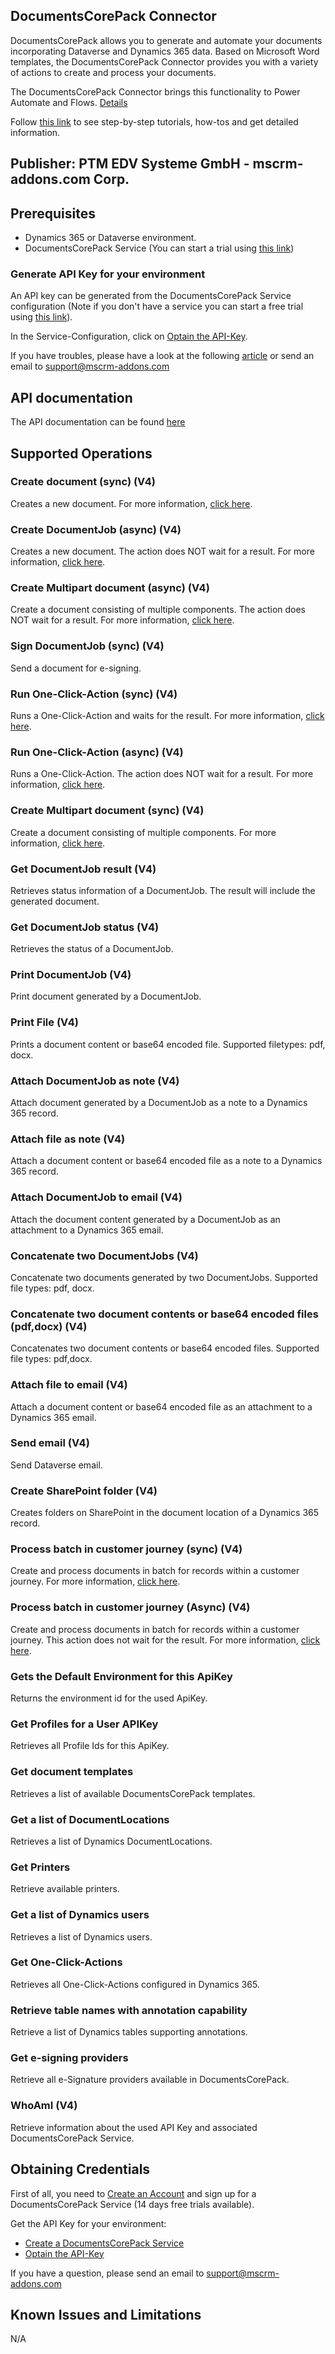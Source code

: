 ## DocumentsCorePack Connector
DocumentsCorePack allows you to generate and automate your documents incorporating Dataverse and Dynamics 365 data. Based on Microsoft Word  templates, the DocumentsCorePack Connector provides you with a variety of actions to create and process your documents.

The DocumentsCorePack Connector brings this functionality to Power Automate and Flows.
[Details](https://short.mscrm-addons.com/documentscorepack) 

Follow [this link](https://short.mscrm-addons.com/dcpconnector) to see step-by-step tutorials, how-tos and get detailed information.

## Publisher: PTM EDV Systeme GmbH - mscrm-addons.com Corp.


## Prerequisites


- Dynamics 365 or Dataverse environment. 
- DocumentsCorePack Service (You can start a trial using [this link](https://short.mscrm-addons.com/dcptrial))

### Generate API Key for your environment
An API key can be generated from the DocumentsCorePack Service configuration (Note if you don't have a service you can start a free trial using [this link](https://www.mscrm-addons.com/trial)).

In the Service-Configuration, click on [Optain the API-Key](https://short.mscrm-addons.com/getapikeyimg).

If you have troubles, please have a look at the following [article](https://short.mscrm-addons.com/getapikey) or send an email to support@mscrm-addons.com 


## API documentation
The API documentation can be found [here](https://short.mscrm-addons.com/serviceconfigmanual)

## Supported Operations

### Create document (sync) (V4)
Creates a new document. For more information, [click here](https://short.mscrm-addons.com/createdocumentjob).

### Create DocumentJob (async) (V4)
Creates a new document. The action does NOT wait for a result. For more information, [click here](https://short.mscrm-addons.com/createdocumentjobasync).

### Create Multipart document (async) (V4)
Create a document consisting of multiple components. The action does NOT wait for a result. For more information, [click here](https://short.mscrm-addons.com/multipart).

### Sign DocumentJob (sync) (V4)
Send a document for e-signing.

### Run One-Click-Action (sync) (V4)
Runs a One-Click-Action and waits for the result. For more information, [click here](https://short.mscrm-addons.com/oca).

### Run One-Click-Action (async) (V4)
Runs a One-Click-Action. The action does NOT wait for a result. For more information, [click here](https://short.mscrm-addons.com/oca).

### Create Multipart document (sync) (V4)
Create a document consisting of multiple components. For more information, [click here](https://short.mscrm-addons.com/multipart).

### Get DocumentJob result (V4)
Retrieves status information of a DocumentJob. The result will include the generated document.

### Get DocumentJob status (V4)
Retrieves the status of a DocumentJob.

### Print DocumentJob (V4)
Print document generated by a DocumentJob.

### Print File (V4)
Prints a document content or base64 encoded file. Supported filetypes: pdf, docx.

### Attach DocumentJob as note (V4)
Attach document generated by a DocumentJob as a note to a Dynamics 365 record.

### Attach file as note (V4)
Attach a document content or base64 encoded file as a note to a Dynamics 365 record.

### Attach DocumentJob to email (V4)
Attach the document content generated by a DocumentJob as an attachment to a Dynamics 365 email.

### Concatenate two DocumentJobs (V4)
Concatenate two documents generated by two DocumentJobs. Supported file types: pdf, docx.

### Concatenate two document contents or base64 encoded files (pdf,docx) (V4)
Concatenates two document contents or base64 encoded files. Supported file types: pdf,docx.

### Attach file to email (V4)
Attach a document content or base64 encoded file as an attachment to a Dynamics 365 email.

### Send email (V4)
Send Dataverse email.

### Create SharePoint folder (V4)
Creates folders on SharePoint in the document location of a Dynamics 365 record.

### Process batch in customer journey (sync) (V4)
Create and process documents in batch for records within a customer journey. For more information, [click here](https://short.mscrm-addons.com/customerjourneybatches).

### Process batch in customer journey (Async) (V4)
Create and process documents in batch for records within a customer journey. This action does not wait for the result. For more information, [click here](https://short.mscrm-addons.com/customerjourneybatches).

### Gets the Default Environment for this ApiKey
Returns the environment id for the used ApiKey.

### Get Profiles for a User APIKey
Retrieves all Profile Ids for this ApiKey.

### Get document templates
Retrieves a list of available DocumentsCorePack templates.

### Get a list of DocumentLocations
Retrieves a list of Dynamics DocumentLocations.

### Get Printers
Retrieve available printers.

### Get a list of Dynamics users
Retrieves a list of Dynamics users.

### Get One-Click-Actions
Retrieves all One-Click-Actions configured in Dynamics 365.

### Retrieve table names with annotation capability
Retrieve a list of Dynamics tables supporting annotations.

### Get e-signing providers
Retrieve all e-Signature providers available in DocumentsCorePack.

### WhoAmI (V4)
Retrieve information about the used API Key and associated DocumentsCorePack Service.

## Obtaining Credentials

First of all, you need to [Create an Account](https://short.mscrm-addons.com/myaccount) 
and sign up for a DocumentsCorePack Service (14 days free trials available).

Get the API Key for your environment:
- [Create a DocumentsCorePack Service](https://short.mscrm-addons.com/serviceconfig)
- [Optain the API-Key](https://short.mscrm-addons.com/getapikeyimg)


If you have a question, please send an email to support@mscrm-addons.com

## Known Issues and Limitations
N/A
